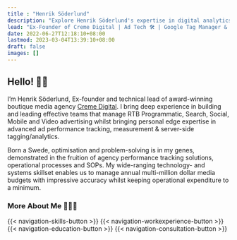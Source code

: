 ```yaml
---
title : "Henrik Söderlund"
description: "Explore Henrik Söderlund's expertise in digital analytics and tag management. Learn about his consultancy services in GTM and GA4."
lead: "Ex-Founder of Creme Digital | Ad Tech 🛠️ | Google Tag Manager & Google Analytics 📊 | Server-Side Tagging | Digital Advertising & Media Buying 📣 | Measurement & Data Visualization 📈"
date: 2022-06-27T12:18:10+08:00
lastmod: 2023-03-04T13:39:10+08:00
draft: false
images: []
---
```


## Hello! 👋🏼
I’m Henrik Söderlund, Ex-founder and technical lead of award-winning boutique media agency [Creme Digital](https://www.cremedigital.com?utm_source=www.henriksoderlund.com&utm_medium=referral). I bring deep experience in building and leading effective teams that manage RTB Programmatic, Search, Social, Mobile and Video advertising whilst bringing personal edge expertise in advanced ad performance tracking, measurement & server-side tagging/analytics.

Born a Swede, optimisation and problem-solving is in my genes, demonstrated in the fruition of agency performance tracking solutions, operational processes and SOPs. My wide-ranging technology- and systems skillset enables us to manage annual multi-million dollar media budgets with impressive accuracy whilst keeping operational expenditure to a minimum.

### More About Me 🙋🏻‍♂️

{{< navigation-skills-button >}}
{{< navigation-workexperience-button >}}
{{< navigation-education-button >}}
{{< navigation-consultation-button >}}
